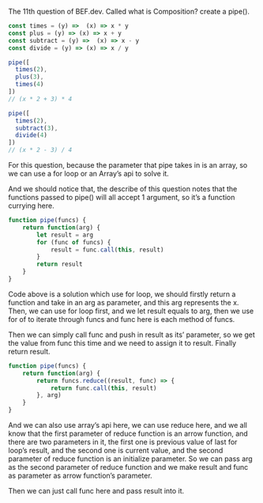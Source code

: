 The 11th question of BEF.dev. Called what is Composition? create a pipe().
```javascript
const times = (y) =>  (x) => x * y
const plus = (y) => (x) => x + y
const subtract = (y) =>  (x) => x - y
const divide = (y) => (x) => x / y

pipe([
  times(2),
  plus(3),
  times(4)
]) 
// (x * 2 + 3) * 4

pipe([
  times(2),
  subtract(3),
  divide(4)
]) 
// (x * 2 - 3) / 4
```
For this question, because the parameter that pipe takes in is an array, so we can use a for loop or an Array’s api to solve it.

And we should notice that, the describe of this question notes that the functions passed to pipe() will all accept 1 argument, so it’s a function currying here.
```javascript
function pipe(funcs) {
	return function(arg) {
		let result = arg
		for (func of funcs) {
			result = func.call(this, result)
		}
		return result
	}
}
```
Code above is a solution which use for loop, we should firstly return a function and take in an arg as parameter, and this arg represents the x. Then, we can use for loop first, and we let result equals to arg, then we use for of to iterate through funcs and func here is each method of funcs.

Then we can simply call func and push in result as its’ parameter, so we get the value from func this time and we need to assign it to result. Finally return result.
```javascript
function pipe(funcs) {
	return function(arg) {
		return funcs.reduce((result, func) => {
			return func.call(this, result)
		}, arg)
	}
}
```
And we can also use array’s api here, we can use reduce here, and we all know that the first parameter of reduce function is an arrow function, and there are two parameters in it, the first one is previous value of last for loop’s result, and the second one is current value, and the second parameter of reduce function is an initialize parameter. So we can pass arg as the second parameter of reduce function and we make result and func as parameter as arrow function’s parameter.

Then we can just call func here and pass result into it.